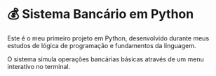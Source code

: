 # 💰 Sistema Bancário em Python

Este é o meu primeiro projeto em Python, desenvolvido durante meus estudos de lógica de programação e fundamentos da linguagem.

O sistema simula operações bancárias básicas através de um menu interativo no terminal.
